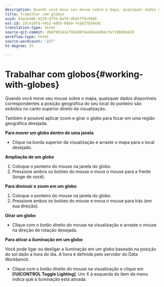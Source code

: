 ```yaml
---
description: Quando você move seu mouse sobre o mapa, quaisquer dados disponíveis correspondentes à posição geográfica do seu local do ponteiro são exibidos no canto superior direito da visualização.
title: Trabalhar com globos
uuid: 8aa3ad86-8129-47f6-8af9-d645ff9c566b
exl-id: 2dc410fd-e452-4d03-88b9-fe1027b54e9c
translation-type: tm+mt
source-git-commit: d9df90242ef96188f4e4b5e6d04cfef196b0a628
workflow-type: tm+mt
source-wordcount: '227'
ht-degree: 2%

---
```


# Trabalhar com globos{#working-with-globes}

Quando você move seu mouse sobre o mapa, quaisquer dados disponíveis correspondentes à posição geográfica do seu local do ponteiro são exibidos no canto superior direito da visualização.

Também é possível aplicar zoom e girar o globo para focar em uma região geográfica desejada.

**Para mover um globo dentro de uma janela**

* Clique na borda superior da visualização e arraste o mapa para o local desejado.

**Ampliação de um globo**

1. Coloque o ponteiro do mouse na janela do globo.
1. Pressione ambos os botões do mouse e mova o mouse para a frente (longe de você).

**Para diminuir o zoom em um globo**

1. Coloque o ponteiro do mouse na janela do globo.
1. Pressione ambos os botões do mouse e mova o mouse para trás (em sua direção).

**Girar um globo**

* Clique com o botão direito do mouse na visualização e arraste o mouse na direção de rotação desejada.

**Para ativar a iluminação em um globo**

Você pode ligar ou desligar a iluminação em um globo baseado na posição do sol dado a hora do dia. A hora é definida pelo servidor do Data Workbench.

* Clique com o botão direito do mouse na visualização e clique em **[!UICONTROL Toggle Lighting]**. Um X à esquerda do item de menu indica que a iluminação está ativada.
